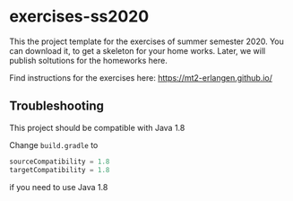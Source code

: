 # exercises-ss2020

This the project template for the exercises of summer semester 2020.
You can download it, to get a skeleton for your home works.
Later, we will publish soltutions for the homeworks here.



Find instructions for the exercises here: https://mt2-erlangen.github.io/

## Troubleshooting

This project should be compatible with Java 1.8

Change `build.gradle` to 

```groovy
sourceCompatibility = 1.8
targetCompatibility = 1.8

```
if you need to use Java 1.8
